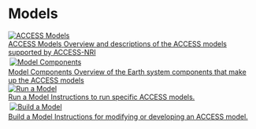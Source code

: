 # Models
<div class="card-container">
    <!-- ACCESS Models -->
    <a href="access_models/" class="horizontal-card">
        <div class="card-image-container">
            <img class="img-contain white-background" src="/assets/ACCESS-MODEL.png" alt="ACCESS Models">
        </div>
        <div class="card-text-container">
            <span class="bold" >ACCESS Models</span>
            <span>
                Overview and descriptions of the ACCESS models supported by ACCESS-NRI
            </span>
        </div>
    </a>
    <!-- Model Components -->
    <a href="model_components/" class="horizontal-card">
        <div class="card-image-container">
            <img class="img-contain white-background" src="/assets/component-logos/all_components.png" style="padding: 0.2em;" alt="Model Components">
        </div>
        <div class="card-text-container">
            <span class="bold">Model Components</span>
            <span>
                Overview of the Earth system components that make up the ACCESS models
            </span>
        </div>
    </a>
    <!-- Run a Model -->
    <a href="run_a_model/" class="horizontal-card">
        <div class="card-image-container">
            <img class="img-cover white-background with-padding"
            src="/assets/run-a-model_image.png" alt="Run a Model">
        </div>
        <div class="card-text-container">
            <span class="bold" >Run a Model</span>
            <span>
                Instructions to run specific ACCESS models.
            </span>
        </div>
    </a>
    <!-- Build a Model -->
    <a href="build_a_model/" class="horizontal-card">
        <div class="card-image-container">
            <img class="img-contain white-background" 
            style="padding: 0.2rem"
            src="/assets/model-config-logos/model_visualisation/build_a_model.png" alt="Build a Model">
        </div>
        <div class="card-text-container">
            <span class="bold" >Build a Model</span>
            <span>
                Instructions for modifying or developing an ACCESS model.
            </span>
        </div>
    </a>
</div>